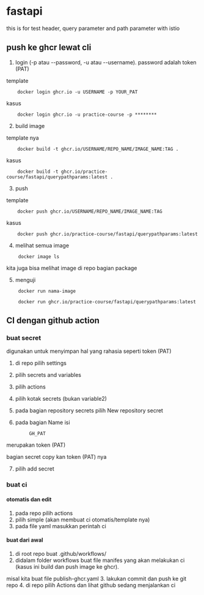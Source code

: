 # fastapi
this is for test header, query parameter and path parameter with istio 

## push ke ghcr lewat cli

1. login (-p atau --password, -u atau --username). password adalah token (PAT)

template

        docker login ghcr.io -u USERNAME -p YOUR_PAT

kasus

        docker login ghcr.io -u practice-course -p ********

2. build image

template nya

        docker build -t ghcr.io/USERNAME/REPO_NAME/IMAGE_NAME:TAG .

kasus

        docker build -t ghcr.io/practice-course/fastapi/querypathparams:latest .

3. push

template

        docker push ghcr.io/USERNAME/REPO_NAME/IMAGE_NAME:TAG

kasus

        docker push ghcr.io/practice-course/fastapi/querypathparams:latest

4. melihat semua image

        docker image ls

kita juga bisa melihat image di repo bagian package

5. menguji

        docker run nama-image

        docker run ghcr.io/practice-course/fastapi/querypathparams:latest

## CI dengan github action
### buat secret 
digunakan untuk menyimpan hal yang rahasia seperti token (PAT)

1. di repo pilih settings
2. pilih secrets and variables 
3. pilih actions
4. pilih kotak secrets (bukan variable2)
5. pada bagian repository secrets pilih New repository secret
6. pada bagian Name isi 

            GH_PAT

merupakan token (PAT)

bagian secret copy kan token (PAT) nya

7. pilih add secret

### buat ci
#### otomatis dan edit
1. pada repo pilih actions 
2. pilih simple (akan membuat ci otomatis/template nya) 
3. pada file yaml masukkan perintah ci
#### buat dari awal 
1. di root repo buat .github/workflows/
2. didalam folder workflows buat file manifes yang akan melakukan ci (kasus ini build dan push image ke ghcr).

misal kita buat file publish-ghcr.yaml
3. lakukan commit dan push ke git repo
4. di repo pilih Actions dan lihat github sedang menjalankan ci

